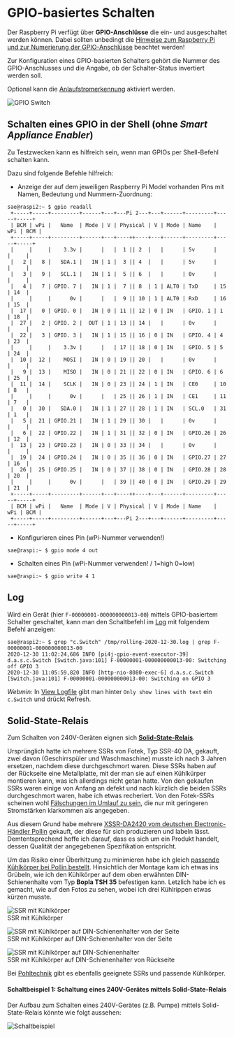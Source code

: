 # GPIO-basiertes Schalten

Der Raspberry Pi verfügt über **GPIO-Anschlüsse** die ein- und ausgeschaltet werden können.
Dabei sollten unbedingt die [Hinweise zum Raspberry Pi und zur Numerierung der GPIO-Anschlüsse](Raspberry_DE.md) beachtet werden! 

Zur Konfiguration eines GPIO-basierten Schalters gehört die Nummer des GPIO-Anschlusses und die Angabe, ob der Schalter-Status invertiert werden soll.

Optional kann die [Anlaufstromerkennung](Anlaufstromerkennung_DE.md) aktiviert werden.

![GPIO Switch](../pics/fe/GPIOSwitch.png)

## Schalten eines GPIO in der Shell (ohne *Smart Appliance Enabler*)
Zu Testzwecken kann es hilfreich sein, wenn man GPIOs per Shell-Befehl schalten kann.

Dazu sind folgende Befehle hilfreich:

- Anzeige der auf dem jeweiligen Raspberry Pi Model vorhanden Pins mit Namen, Bedeutung und Nummern-Zuordnung:
```console
sae@raspi2:~ $ gpio readall
 +-----+-----+---------+------+---+---Pi 2---+---+------+---------+-----+-----+
 | BCM | wPi |   Name  | Mode | V | Physical | V | Mode | Name    | wPi | BCM |
 +-----+-----+---------+------+---+----++----+---+------+---------+-----+-----+
 |     |     |    3.3v |      |   |  1 || 2  |   |      | 5v      |     |     |
 |   2 |   8 |   SDA.1 |   IN | 1 |  3 || 4  |   |      | 5v      |     |     |
 |   3 |   9 |   SCL.1 |   IN | 1 |  5 || 6  |   |      | 0v      |     |     |
 |   4 |   7 | GPIO. 7 |   IN | 1 |  7 || 8  | 1 | ALT0 | TxD     | 15  | 14  |
 |     |     |      0v |      |   |  9 || 10 | 1 | ALT0 | RxD     | 16  | 15  |
 |  17 |   0 | GPIO. 0 |   IN | 0 | 11 || 12 | 0 | IN   | GPIO. 1 | 1   | 18  |
 |  27 |   2 | GPIO. 2 |  OUT | 1 | 13 || 14 |   |      | 0v      |     |     |
 |  22 |   3 | GPIO. 3 |   IN | 1 | 15 || 16 | 0 | IN   | GPIO. 4 | 4   | 23  |
 |     |     |    3.3v |      |   | 17 || 18 | 0 | IN   | GPIO. 5 | 5   | 24  |
 |  10 |  12 |    MOSI |   IN | 0 | 19 || 20 |   |      | 0v      |     |     |
 |   9 |  13 |    MISO |   IN | 0 | 21 || 22 | 0 | IN   | GPIO. 6 | 6   | 25  |
 |  11 |  14 |    SCLK |   IN | 0 | 23 || 24 | 1 | IN   | CE0     | 10  | 8   |
 |     |     |      0v |      |   | 25 || 26 | 1 | IN   | CE1     | 11  | 7   |
 |   0 |  30 |   SDA.0 |   IN | 1 | 27 || 28 | 1 | IN   | SCL.0   | 31  | 1   |
 |   5 |  21 | GPIO.21 |   IN | 1 | 29 || 30 |   |      | 0v      |     |     |
 |   6 |  22 | GPIO.22 |   IN | 1 | 31 || 32 | 0 | IN   | GPIO.26 | 26  | 12  |
 |  13 |  23 | GPIO.23 |   IN | 0 | 33 || 34 |   |      | 0v      |     |     |
 |  19 |  24 | GPIO.24 |   IN | 0 | 35 || 36 | 0 | IN   | GPIO.27 | 27  | 16  |
 |  26 |  25 | GPIO.25 |   IN | 0 | 37 || 38 | 0 | IN   | GPIO.28 | 28  | 20  |
 |     |     |      0v |      |   | 39 || 40 | 0 | IN   | GPIO.29 | 29  | 21  |
 +-----+-----+---------+------+---+----++----+---+------+---------+-----+-----+
 | BCM | wPi |   Name  | Mode | V | Physical | V | Mode | Name    | wPi | BCM |
 +-----+-----+---------+------+---+---Pi 2---+---+------+---------+-----+-----+
```

- Konfigurieren eines Pin (wPi-Nummer verwenden!)
```console
sae@raspi:~ $ gpio mode 4 out
```

- Schalten eines Pin (wPi-Nummer verwenden! / 1=high 0=low)
```console
sae@raspi:~ $ gpio write 4 1
```

## Log

Wird ein Gerät (hier `F-00000001-000000000013-00`) mittels GPIO-basiertem Schalter geschaltet, kann man den Schaltbefehl im [Log](Logging_DE.md) mit folgendem Befehl anzeigen:

```console
sae@raspi2:~ $ grep "c.Switch" /tmp/rolling-2020-12-30.log | grep F-00000001-000000000013-00
2020-12-30 11:02:24,686 INFO [pi4j-gpio-event-executor-39] d.a.s.c.Switch [Switch.java:101] F-00000001-000000000013-00: Switching off GPIO 3
2020-12-30 11:05:59,820 INFO [http-nio-8080-exec-6] d.a.s.c.Switch [Switch.java:101] F-00000001-000000000013-00: Switching on GPIO 3
```

*Webmin*: In [View Logfile](Logging_DE.md#user-content-webmin-logs) gibt man hinter `Only show lines with text` ein `c.Switch` und drückt Refresh.

## Solid-State-Relais

Zum Schalten von 240V-Geräten eignen sich [**Solid-State-Relais**](https://de.wikipedia.org/wiki/Relais#Halbleiterrelais).

Ursprünglich hatte ich mehrere SSRs von Fotek, Typ SSR-40 DA, gekauft, zwei davon (Geschirrspüler und Waschmaschine) musste ich nach 3 Jahren ersetzen, nachdem diese durchgeschmort waren. Diese SSRs haben auf der Rückseite eine Metallplatte, mit der man sie auf einen Kühlkürper montieren kann, was ich allerdings nicht getan hatte. Von den gekaufen SSRs waren einige von Anfang an defekt und nach kürzlich die beiden SSRs durchgeschmort waren, habe ich etwas recheriert. Von den Fotek-SSRs scheinen wohl [Fälschungen im Umlauf zu sein](https://www.mikrocontroller.net/topic/444199), die nur mit geringeren Stromstärken klarkommen als angegeben.

Aus diesem Grund habe mehrere [XSSR-DA2420 vom deutschen Electronic-Händler Pollin](https://www.pollin.de/p/solid-state-relais-xssr-da2420-3-32-v-20-a-240-v-340470) gekauft, der diese für sich produzieren und labeln lässt. Demtentsprechend hoffe ich darauf, dass es sich um ein Produkt handelt, dessen Qualität der angegebenen Spezifikation entspricht.

Um das Risiko einer Überhitzung zu minimieren habe ich gleich [passende Kühlkörper bei Pollin bestellt](https://www.pollin.de/p/strangkuehlkoerper-kab-60-125-50-430152). Hinsichtlich der Montage kam ich etwas ins Grübeln, wie ich den Kühlkörper auf dem oben erwähnten DIN-Schienenhalte vom Typ **Bopla TSH 35** befestigen kann. Letzlich habe ich es gemacht, wie auf den Fotos zu sehen, wobei ich drei Kühlrippen etwas kürzen musste.

![SSR mit Kühlkörper](../pics/SsrMitKuehlkoerper.jpg)
<br>SSR mit Kühlkörper

![SSR mit Kühlkörper auf DIN-Schienenhalter von der Seite](../pics/SsrMitKuehlkoerperDinHalter.jpg)
<br>SSR mit Kühlkörper auf DIN-Schienenhalter von der Seite

![SSR mit Kühlkörper auf DIN-Schienenhalter](../pics/SsrMitKuehlkoerperDinHalter2.jpg)
<br>SSR mit Kühlkörper auf DIN-Schienenhalter von Rückseite

Bei [Pohltechnik](https://www.pohltechnik.com/de/ssr-relais) gibt es ebenfalls geeignete SSRs und passende Kühlkörper. 

#### Schaltbeispiel 1: Schaltung eines 240V-Gerätes mittels Solid-State-Relais
Der Aufbau zum Schalten eines 240V-Gerätes (z.B. Pumpe) mittels Solid-State-Relais könnte wie folgt aussehen:

![Schaltbeispiel](https://github.com/camueller/SmartApplianceEnabler/blob/master/pics/SchaltungSSR.jpg)
